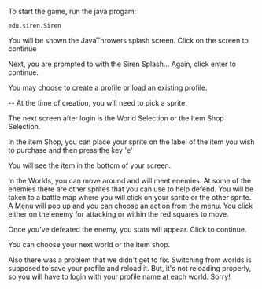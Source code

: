 To start the game, run the java progam:

    edu.siren.Siren

You will be shown the JavaThrowers splash screen. Click on the screen to continue

Next, you are prompted to with the Siren Splash... Again, click enter to continue.

You may choose to create a profile or load an existing profile.

 -- At the time of creation, you will need to pick a sprite. 

The next screen after login is the World Selection or the Item Shop Selection.

In the item Shop, you can place your sprite on the label of the item you wish 
to purchase and then press the key 'e'

You will see the item in the bottom of your screen.

In the Worlds, you can move around and will meet enemies. At some of the enemies
there are other sprites that you can use to help defend. You will be taken to a 
battle map where you will click on your sprite or the other sprite. A Menu will
pop up and you can choose an action from the menu. You click either on the enemy
for attacking or within the red squares to move.

Once you've defeated the enemy, you stats will appear. Click to continue.

You can choose your next world or the Item shop.


Also there was a problem that we didn't get to fix. Switching from worlds is supposed
to save your profile and reload it. But, it's not reloading properly, so you
will have to login with your profile name at each world. Sorry!

